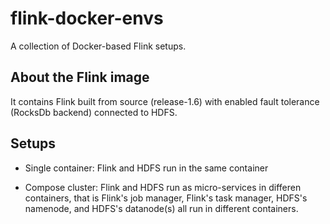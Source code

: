 # flink-docker-envs
A collection of Docker-based Flink setups.

## About the Flink image

It contains Flink built from source (release-1.6) with enabled fault tolerance (RocksDb backend) connected to HDFS.

## Setups

- Single container: Flink and HDFS run in the same container

- Compose cluster: Flink and HDFS run as micro-services in differen containers, that is Flink's job manager, Flink's task manager, HDFS's namenode, and HDFS's datanode(s) all run in different containers.
